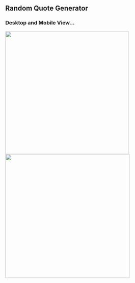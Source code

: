 ## Random Quote Generator

### Desktop and Mobile View...

<a href="#" target="blank"><img src="https://user-images.githubusercontent.com/85023604/173240347-b924ed4e-9769-4a2e-90cb-fdab8375f1ea.png" height="387" /></a><a href="#" target="blank"><img src="https://user-images.githubusercontent.com/85023604/173239660-daf9bb76-405a-41e1-aff8-6db8b9c07ac8.png" height="390" /></a>

